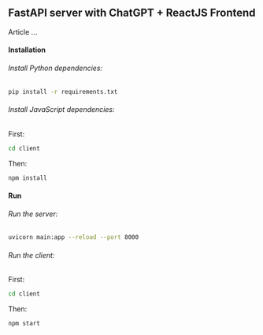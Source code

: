 ## FastAPI server with ChatGPT + ReactJS Frontend

Article ...

#### Installation

###### Install Python dependencies:

```bash
pip install -r requirements.txt
```

###### Install JavaScript dependencies:

First:
```bash
cd client
```

Then:
```bash
npm install
```

#### Run

###### Run the server:

```bash
uvicorn main:app --reload --port 8000
```

###### Run the client:

First:
```bash
cd client
```

Then:
```bash
npm start
```